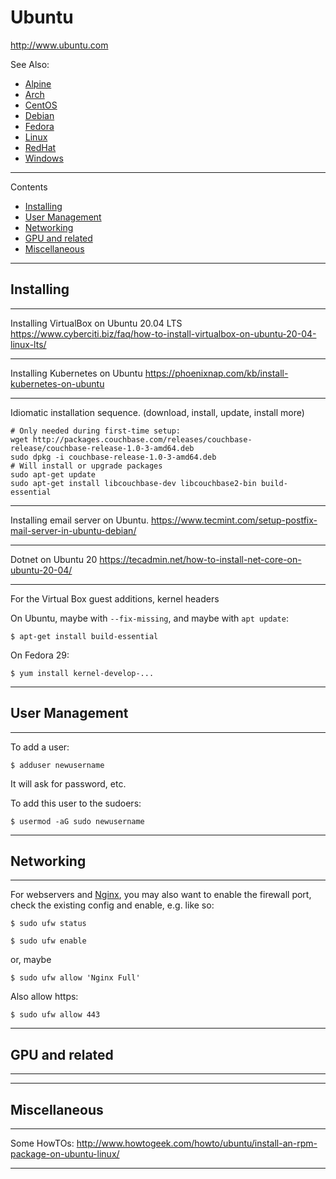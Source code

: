 # Ubuntu

http://www.ubuntu.com

See Also:

 - [Alpine](Alpine.md)
 - [Arch](Arch.md)
 - [CentOS](CentOS.md)
 - [Debian](Debian.md)
 - [Fedora](Fedora.md)
 - [Linux](Linux.md)
 - [RedHat](RedHat.md)
 - [Windows](Windows.md)

---

Contents

- [Installing](Ubuntu.md#installing)
- [User Management](Ubuntu.md#User-management)
- [Networking](Ubuntu.md#Networking)
- [GPU and related](Ubuntu.md#gpu-and-related)
- [Miscellaneous](Ubuntu.md#miscellaneous)

---

## Installing

---

Installing VirtualBox on Ubuntu 20.04 LTS
https://www.cyberciti.biz/faq/how-to-install-virtualbox-on-ubuntu-20-04-linux-lts/

---

Installing Kubernetes on Ubuntu
https://phoenixnap.com/kb/install-kubernetes-on-ubuntu

---

Idiomatic installation sequence. (download, install, update, install more)

    # Only needed during first-time setup:
    wget http://packages.couchbase.com/releases/couchbase-release/couchbase-release-1.0-3-amd64.deb
    sudo dpkg -i couchbase-release-1.0-3-amd64.deb
    # Will install or upgrade packages
    sudo apt-get update
    sudo apt-get install libcouchbase-dev libcouchbase2-bin build-essential

---

Installing email server on Ubuntu.
https://www.tecmint.com/setup-postfix-mail-server-in-ubuntu-debian/

---

Dotnet on Ubuntu 20
https://tecadmin.net/how-to-install-net-core-on-ubuntu-20-04/

---

For the Virtual Box guest additions, kernel headers

On Ubuntu, maybe with `--fix-missing`, and maybe with `apt update`:

    $ apt-get install build-essential

On Fedora 29:

    $ yum install kernel-develop-...    

---

## User Management

---

To add a user:

    $ adduser newusername

It will ask for password, etc.

To add this user to the sudoers:

    $ usermod -aG sudo newusername

---

## Networking

---

For webservers and [Nginx](Nginx.md), you may also want to enable the firewall port, check the existing config and enable, e.g. like so:

    $ sudo ufw status

    $ sudo ufw enable

or, maybe

    $ sudo ufw allow 'Nginx Full'

Also allow https:

    $ sudo ufw allow 443

---

## GPU and related

---

---

## Miscellaneous

---

Some HowTOs:
http://www.howtogeek.com/howto/ubuntu/install-an-rpm-package-on-ubuntu-linux/

---
